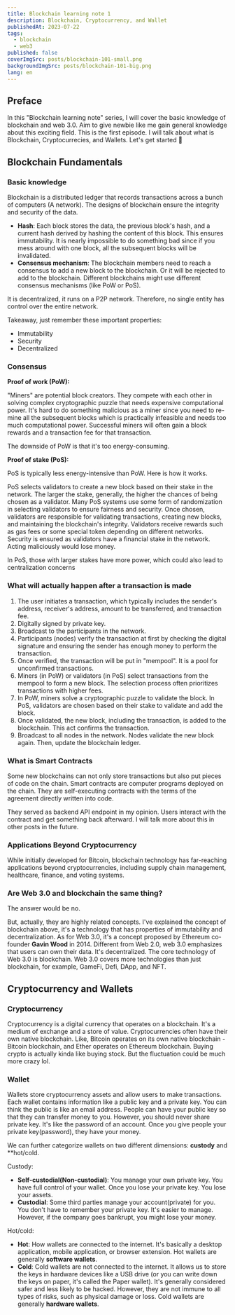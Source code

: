 ```yaml
---
title: Blockchain learning note 1
description: Blockchain, Cryptocurrency, and Wallet
publishedAt: 2023-07-22
tags:
  - blockchain
  - web3
published: false
coverImgSrc: posts/blockchain-101-small.png
backgroundImgSrc: posts/blockchain-101-big.png
lang: en
---
```


## Preface

In this "Blockchain learning note" series, I will cover the basic knowledge of blockchain and web 3.0. Aim to give newbie like me gain general knowledge about this exciting field. This is the first episode. I will talk about what is Blockchain, Cryptocurrecies, and Wallets. Let's get started 🚀

## Blockchain Fundamentals

### Basic knowledge

Blockchain is a distributed ledger that records transactions across a bunch of computers (A network). The designs of blockchain ensure the integrity and security of the data.

- **Hash**: Each block stores the data, the previous block's hash, and a current hash derived by hashing the content of this block. This ensures immutability. It is nearly impossible to do something bad since if you mess around with one block, all the subsequent blocks will be invalidated.
- **Consensus mechanism**: The blockchain members need to reach a consensus to add a new block to the blockchain. Or it will be rejected to add to the blockchain. Different blockchains might use different consensus mechanisms (like PoW or PoS).

It is decentralized, it runs on a P2P network. Therefore, no single entity has control over the entire network.

Takeaway, just remember these important properties:

- Immutability
- Security
- Decentralized

### Consensus

**Proof of work (PoW):**

"Miners" are potential block creators. They compete with each other in solving complex cryptographic puzzle that needs expensive computational power. It's hard to do something malicious as a miner since you need to re-mine all the subsequent blocks which is practically infeasible and needs too much computational power. Successful miners will often gain a block rewards and a transaction fee for that transaction.

The downside of PoW is that it's too energy-consuming.

**Proof of stake (PoS):**

PoS is typically less energy-intensive than PoW. Here is how it works.

PoS selects validators to create a new block based on their stake in the network. The larger the stake, generally, the higher the chances of being chosen as a validator. Many PoS systems use some form of randomization in selecting validators to ensure fairness and security. Once chosen, validators are responsible for validating transactions, creating new blocks, and maintaining the blockchain's integrity. Validators receive rewards such as gas fees or some special token depending on different networks.
Security is ensured as validators have a financial stake in the network. Acting maliciously would lose money.

In PoS, those with larger stakes have more power, which could also lead to centralization concerns

### What will actually happen after a transaction is made

1. The user initiates a transaction, which typically includes the sender's address, receiver's address, amount to be transferred, and transaction fee.
2. Digitally signed by private key.
3. Broadcast to the participants in the network.
4. Participants (nodes) verify the transaction at first by checking the digital signature and ensuring the sender has enough money to perform the transaction.
5. Once verified, the transaction will be put in "mempool". It is a pool for unconfirmed transactions.
6. Miners (in PoW) or validators (in PoS) select transactions from the mempool to form a new block. The selection process often prioritizes transactions with higher fees.
7. In PoW, miners solve a cryptographic puzzle to validate the block. In PoS, validators are chosen based on their stake to validate and add the block.
8. Once validated, the new block, including the transaction, is added to the blockchain. This act confirms the transaction.
9. Broadcast to all nodes in the network. Nodes validate the new block again. Then, update the blockchain ledger.

### What is Smart Contracts

Some new blockchains can not only store transactions but also put pieces of code on the chain. Smart contracts are computer programs deployed on the chain. They are self-executing contracts with the terms of the agreement directly written into code.

They served as backend API endpoint in my opinion. Users interact with the contract and get something back afterward. I will talk more about this in other posts in the future.

### Applications Beyond Cryptocurrency

While initially developed for Bitcoin, blockchain technology has far-reaching applications beyond cryptocurrencies, including supply chain management, healthcare, finance, and voting systems.

### Are Web 3.0 and blockchain the same thing?

The answer would be no.

But, actually, they are highly related concepts. I've explained the concept of blockchain above, it's a technology that has properties of immutability and decentralization. As for Web 3.0, it's a concept proposed by Ethereum co-founder **Gavin Wood** in 2014. Different from Web 2.0, web 3.0 emphasizes that users can own their data. It's decentralized. The core technology of Web 3.0 is blockchain. Web 3.0 covers more technologies than just blockchain, for example, GameFi, Defi, DApp, and NFT.

## Cryptocurrency and Wallets

### Cryptocurrency

Cryptocurrency is a digital currency that operates on a blockchain. It's a medium of exchange and a store of value. Cryptocurrencies often have their own native blockchain. Like, Bitcoin operates on its own native blockchain - Bitcoin blockchain, and Ether operates on Ethereum blockchain. Buying crypto is actually kinda like buying stock. But the fluctuation could be much more crazy lol.

### Wallet

Wallets store cryptocurrency assets and allow users to make transactions. Each wallet contains information like a public key and a private key. You can think the public is like an email address. People can have your public key so that they can transfer money to you. However, you should never share private key. It's like the password of an account. Once you give people your private key(password), they have your money.

We can further categorize wallets on two different dimensions: **custody** and \*\*hot/cold.

Custody:

- **Self-custodial(Non-custodial)**: You manage your own private key. You have full control of your wallet. Once you lose your private key. You lose your assets.
- **Custodial**: Some third parties manage your account(private) for you. You don't have to remember your private key. It's easier to manage. However, if the company goes bankrupt, you might lose your money.

Hot/cold:

- **Hot**: How wallets are connected to the internet. It's basically a desktop application, mobile application, or browser extension. Hot wallets are generally **software wallets**.
- **Cold**: Cold wallets are not connected to the internet. It allows us to store the keys in hardware devices like a USB drive (or you can write down the keys on paper, it's called the Paper wallet). It's generally considered safer and less likely to be hacked. However, they are not immune to all types of risks, such as physical damage or loss. Cold wallets are generally **hardware wallets**.
